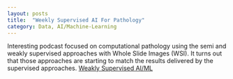 ```yaml
---
layout: posts
title:  "Weekly Supervised AI For Pathology"
category: Data, AI/Machine-Learning
---
```

Interesting podcast focused on computational pathology using the semi and weakly supervised approaches with Whole Slide Images (WSI). It turns out that those approaches are starting to match the results delivered by the supervised approaches.
[Weakly Supervised AI/ML](https://podcasts.google.com/feed/aHR0cHM6Ly9mZWVkcy5idXp6c3Byb3V0LmNvbS80MTAwNzEucnNz/episode/QnV6enNwcm91dC0xMTA0MDM5Mg?sa=X&ved=0CAUQkfYCahcKEwiQlqDcgpr7AhUAAAAAHQAAAAAQCg&hl=en)
